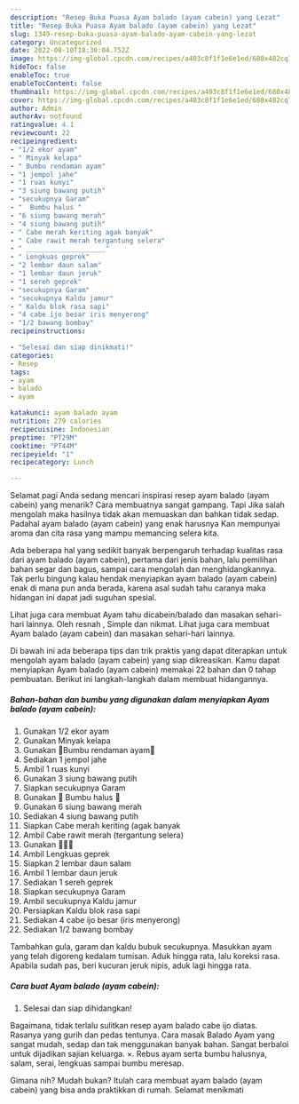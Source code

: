 ```yaml
---
description: "Resep Buka Puasa Ayam balado (ayam cabein) yang Lezat"
title: "Resep Buka Puasa Ayam balado (ayam cabein) yang Lezat"
slug: 1349-resep-buka-puasa-ayam-balado-ayam-cabein-yang-lezat
category: Uncategorized
date: 2022-08-10T18:30:04.752Z
image: https://img-global.cpcdn.com/recipes/a403c8f1f1e6e1ed/680x482cq70/ayam-balado-ayam-cabein-foto-resep-utama.jpg
hideToc: false
enableToc: true
enableTocContent: false
thumbnail: https://img-global.cpcdn.com/recipes/a403c8f1f1e6e1ed/680x482cq70/ayam-balado-ayam-cabein-foto-resep-utama.jpg
cover: https://img-global.cpcdn.com/recipes/a403c8f1f1e6e1ed/680x482cq70/ayam-balado-ayam-cabein-foto-resep-utama.jpg
author: Admin
authorAv: notfound
ratingvalue: 4.1
reviewcount: 22
recipeingredient:
- "1/2 ekor ayam"
- " Minyak kelapa"
- " Bumbu rendaman ayam"
- "1 jempol jahe"
- "1 ruas kunyi"
- "3 siung bawang putih"
- "secukupnya Garam"
- "  Bumbu halus "
- "6 siung bawang merah"
- "4 siung bawang putih"
- " Cabe merah keriting agak banyak"
- " Cabe rawit merah tergantung selera"
- " ____________________"
- " Lengkuas geprek"
- "2 lembar daun salam"
- "1 lembar daun jeruk"
- "1 sereh geprek"
- "secukupnya Garam"
- "secukupnya Kaldu jamur"
- " Kaldu blok rasa sapi"
- "4 cabe ijo besar iris menyerong"
- "1/2 bawang bombay"
recipeinstructions:

- "Selesai dan siap dinikmati!"
categories:
- Resep
tags:
- ayam
- balado
- ayam

katakunci: ayam balado ayam 
nutrition: 279 calories
recipecuisine: Indonesian
preptime: "PT29M"
cooktime: "PT44M"
recipeyield: "1"
recipecategory: Lunch

---
```



Selamat pagi Anda sedang mencari inspirasi resep ayam balado (ayam cabein) yang menarik? Cara membuatnya sangat gampang. Tapi Jika salah mengolah maka hasilnya tidak akan memuaskan dan bahkan tidak sedap. Padahal ayam balado (ayam cabein) yang enak harusnya Kan mempunyai aroma dan cita rasa yang mampu memancing selera kita.


Ada beberapa hal yang sedikit banyak berpengaruh terhadap kualitas rasa dari ayam balado (ayam cabein), pertama dari jenis bahan, lalu pemilihan bahan segar dan bagus, sampai cara mengolah dan menghidangkannya. Tak perlu bingung kalau hendak menyiapkan ayam balado (ayam cabein) enak di mana pun anda berada, karena asal sudah tahu caranya maka hidangan ini dapat jadi suguhan spesial.

Lihat juga cara membuat Ayam tahu dicabein/balado dan masakan sehari-hari lainnya. Oleh resnah , Simple dan nikmat. Lihat juga cara membuat Ayam balado (ayam cabein) dan masakan sehari-hari lainnya.


Di bawah ini ada beberapa tips dan trik praktis yang dapat diterapkan untuk mengolah ayam balado (ayam cabein) yang siap dikreasikan. Kamu dapat menyiapkan Ayam balado (ayam cabein) memakai 22 bahan dan 0 tahap pembuatan. Berikut ini langkah-langkah dalam membuat hidangannya.

<!--inarticleads1-->

##### Bahan-bahan dan bumbu yang digunakan dalam menyiapkan Ayam balado (ayam cabein):

1. Gunakan 1/2 ekor ayam
1. Gunakan  Minyak kelapa
1. Gunakan  🌹Bumbu rendaman ayam🌹
1. Sediakan 1 jempol jahe
1. Ambil 1 ruas kunyi
1. Gunakan 3 siung bawang putih
1. Siapkan secukupnya Garam
1. Gunakan  🌹 Bumbu halus 🌹
1. Gunakan 6 siung bawang merah
1. Sediakan 4 siung bawang putih
1. Siapkan  Cabe merah keriting (agak banyak
1. Ambil  Cabe rawit merah (tergantung selera)
1. Gunakan  __________🌹🌹🌹__________
1. Ambil  Lengkuas geprek
1. Siapkan 2 lembar daun salam
1. Ambil 1 lembar daun jeruk
1. Sediakan 1 sereh geprek
1. Siapkan secukupnya Garam
1. Ambil secukupnya Kaldu jamur
1. Persiapkan  Kaldu blok rasa sapi
1. Sediakan 4 cabe ijo besar (iris menyerong)
1. Sediakan 1/2 bawang bombay


Tambahkan gula, garam dan kaldu bubuk secukupnya. Masukkan ayam yang telah digoreng kedalam tumisan. Aduk hingga rata, lalu koreksi rasa. Apabila sudah pas, beri kucuran jeruk nipis, aduk lagi hingga rata. 

<!--inarticleads2-->

##### Cara buat Ayam balado (ayam cabein):


1. Selesai dan siap dihidangkan!

Bagaimana, tidak terlalu sulitkan resep ayam balado cabe ijo diatas. Rasanya yang gurih dan pedas tentunya. Cara masak Balado Ayam yang sangat mudah, sedap dan tak menggunakan banyak bahan. Sangat berbaloi untuk dijadikan sajian keluarga. ×. Rebus ayam serta bumbu halusnya, salam, serai, lengkuas sampai bumbu meresap. 

Gimana nih? Mudah bukan? Itulah cara membuat ayam balado (ayam cabein) yang bisa anda praktikkan di rumah. Selamat menikmati
